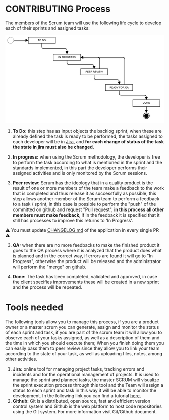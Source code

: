 # CONTRIBUTING Process

The members of the Scrum team will use the following life cycle to develop each of their sprints and assigned tasks:

<center> <img src= wiki/img/Software_Development_Process.jpg/></center>

1.  **To Do:**  this step has as input objects the backlog sprint, when these are already defined the task is ready to be performed, the tasks assigned to each developer will be in [Jira](https://beliveo.atlassian.net/), and **for each change of status of the task the state in jira must also be changed.**

2.  **In progress:** when using the Scrum methodology, the developer is free to perform the task according to what is mentioned in the sprint and the standards implemented, in this part the developer performs their assigned activities and is only monitored by the Scrum sessions.

3.  **Peer review:** Scrum has the ideology that in a quality product is the result of one or more members of the team make a feedback to the work that is completed and thus release it as successfully as possible, this step allows another member of the Scrum team to perform a feedback to a task / sprint, in this case is possible to perform the "push" of the committed on github and request "Pull request", **in this process all other members must make feedback**, if in the feedback it is specified that it still has processes to improve this returns to 'In Progress'.

:warning: You must update [CHANGELOG.md](https://github.com/SDBLV/bbox-login/blob/develop/CHANGELOG.md) of the application in every single PR :warning:

3.  **QA:** when there are no more feedbacks to make the finished product it goes to the QA process where it is analyzed that the product does what is planned and in the correct way, if errors are found it will go to "In Progress", otherwise the product will be released and the administrator will perform the "merge" on github.

3.  **Done:** The task has been completed, validated and approved, in case the client specifies improvements these will be created in a new sprint and the process will be repeated.

# Tools needed

The following tools allow you to manage this process, if you are a product owner or a master scrum you can generate, assign and monitor the status of each sprint and task, if you are part of the scrum team it will allow you to observe each of your tasks assigned, as well as a description of them and the time in which you should execute them; When you finish doing them you can easily pass them to peer review since they allow you to link your team according to the state of your task, as well as uploading files, notes, among other activities.

1.  **Jira:** online tool for managing project tasks, tracking errors and incidents and for the operational management of projects. It is used to manage the sprint and planned tasks, the master SCRUM will visualize the sprint execution process through this tool and the Team will assign a status to each sprint and task in this way it will be able to monitor the development. In the following link you can find a tutorial [here.](https://www.youtube.com/watch?v=NrHpXvDXVrw)
2.  **Github:** Git is a distributed, open source, fast and efficient version control system and Github is the web platform to host code repositories using the Git system. For more information visit Git/Github document.
